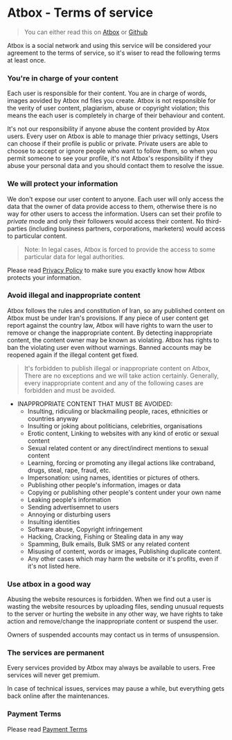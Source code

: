 Atbox - Terms of service
======================

>You can either read this on [Atbox](https://atbox.io/pages/tos) or [Github](https://github.com/Atbox/legal/tree/master/terms-of-service)

Atbox is a social network and using this service will be considered your agreement to the terms of service, so it's wiser to read the following terms at least once.

### You're in charge of your content ###

Each user is responsible for their content. You are in charge of words, images aovided by Atbox nd files you create. Atbox is not responsible for the verity of user content, plagiarism, abuse or copyright violation; this means the each user is completely in charge of their behaviour and content.

It's not our responsibility if anyone abuse the content provided by Atox users. Every user on Atbox is able to manage thier privacy settings, Users can choose if their profile is public or private. Private users are able to choose to accept or ignore people who want to follow them, so when you permit someone to see your profile, it's not Atbox's responsibility if they abuse your personal data and you should contact them to resolve the issue.

### We will protect your information ###

We don't expose our user content to anyone. Each user will only access the data that the owner of data provide access to them, otherwise there is no way for other users to access the information. Users can set their profile to *private* mode and only their followers would access their content. No third-parties (including business partners, corporations, marketers) would access to particular content.

> Note: In legal cases, Atbox is forced to provide the access to some particular data for legal authorities.

Please read [Privacy Policy](../privacy-policy) to make sure you exactly know how Atbox protects your information.

### Avoid illegal and inappropriate content ###

Atbox follows the rules and constitution of Iran, so any published content on Atbox must be under Iran's provisions. If any piece of user content get report against the country law, Atbox will have rights to warn the user to remove or change the inappropriate content. By detecting inappropriate content, the content owner may be known as violating. Atbox has rights to ban the violating user even without warnings. Banned accounts may be reopened again if the illegal content get fixed.

> It's forbidden to publish illegal or inappropriate content on Atbox, There are no exceptions and we will take action certainly. Generally, every inappropriate content and any of the following cases are forbidden and must be avoided.


* INAPPROPRIATE CONTENT THAT MUST BE AVOIDED:
  * Insulting, ridiculing or blackmailing people, races, ethnicities or countries anyway
  * Insulting or joking about politicians, celebrities, organisations
  * Erotic content, Linking to websites with any kind of erotic or sexual content
  * Sexual related content or any direct/indirect mentions to sexual content
  * Learning, forcing or promoting any illegal actions like contraband, drugs, steal, rape, fraud, etc.
  * Impersonation: using names, identities or pictures of others.
  * Publishing other people's information, images or data
  * Copying or publishing other people's content under your own name
  * Leaking people's information
  * Sending advertisemnet to users
  * Annoying or disturbing users
  * Insulting identities
  * Software abuse, Copyright infringement
  * Hacking, Cracking, Fishing or Stealing data in any way
  * Spamming, Bulk emails, Bulk SMS or any related content
  * Misusing of content, words or images, Publishing duplicate content.
  * Any other cases which may harm the website or it's profits, even if it's not listed here.

### Use atbox in a good way ###

Abusing the website resources is forbidden. When we find out a user is wasting the website resources by uploading files, sending unusual requests to the server or hurting the website in any other way, we have rights to take action and remove/change the inappropriate content or suspend the user.

Owners of suspended accounts may contact us in terms of unsuspension.

### The services are permanent ###

Every services provided by Atbox may always be available to users. Free services will never get premium.

In case of technical issues, services may pause a while, but everything gets back online after the maintenances.

### Payment Terms ###

Please read [Payment Terms](../payment-terms)
